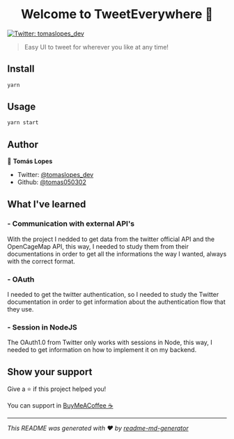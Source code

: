 <h1 align="center">Welcome to TweetEverywhere 👋</h1>
<p>
  <a href="https://twitter.com/tomaslopes_dev" target="_blank">
    <img alt="Twitter: tomaslopes_dev" src="https://img.shields.io/twitter/follow/tomaslopes_dev.svg?style=social" />
  </a>
</p>

> Easy UI to tweet for wherever you like at any time!

## Install

```sh
yarn
```

## Usage

```sh
yarn start
```

## Author

👤 **Tomás Lopes**

* Twitter: [@tomaslopes_dev](https://twitter.com/tomaslopes_dev)
* Github: [@tomas050302](https://github.com/tomas050302)

## What I've learned

### - Communication with external API's

With the project I nedded to get data from the twitter official API and the OpenCageMap API, this way, I needed to study them from their documentations in order to get all the informations the way I wanted, always with the correct format.

### - OAuth

I needed to get the twitter authentication, so I needed to study the Twitter documentation in order to get information about the authentication flow that they use.

### - Session in NodeJS

The OAuth1.0 from Twitter only works with sessions in Node, this way, I needed to get information on how to implement it on my backend.

## Show your support

Give a ⭐️ if this project helped you!

You can support in [BuyMeACoffee ☕](buymeacoff.ee/tomas050302)

***
_This README was generated with ❤️ by [readme-md-generator](https://github.com/kefranabg/readme-md-generator)_
